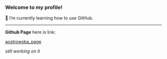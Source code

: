### Welcome to my profile!
🌱 I’m currently learning how to use GitHub.
***
**Github Page**
here is link: 

[aostrowska_page](https://ostrowskaanna.github.io/)

*still working on it*
